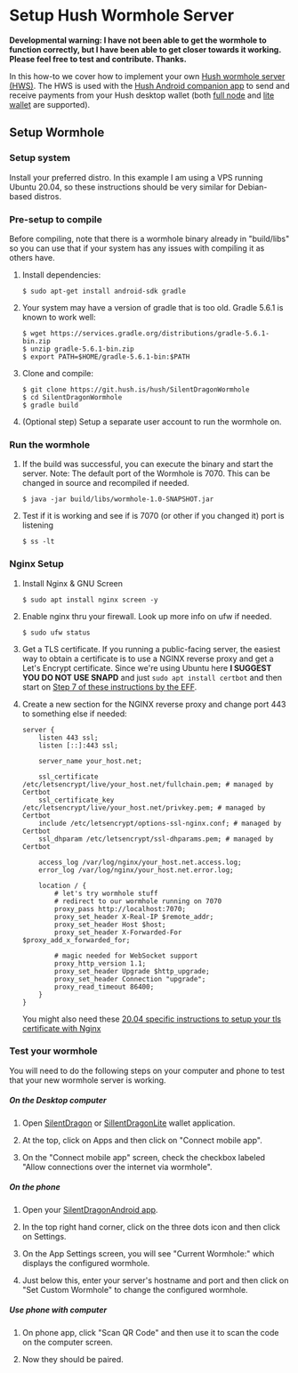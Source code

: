 # Setup Hush Wormhole Server

**Developmental warning: I have not been able to get the wormhole to function correctly, but I have been able to get closer towards it working. Please feel free to test and contribute. Thanks.**

In this how-to we cover how to implement your own [Hush wormhole server (HWS)](https://git.hush.is/hush/SilentDragonWormhole). The HWS is used with the [Hush Android companion app](https://git.hush.is/hush/SilentDragonAndroid) to send and receive payments from your Hush desktop wallet (both [full node](https://git.hush.is/hush/SilentDragon) and [lite wallet](https://git.hush.is/hush/SilentDragonLite) are supported).

## Setup Wormhole

### Setup system

Install your preferred distro. In this example I am using a VPS running Ubuntu 20.04, so these instructions should be very similar for Debian-based distros.

### Pre-setup to compile

Before compiling, note that there is a wormhole binary already in "build/libs" so you can use that if your system has any issues with compiling it as others have.

1. Install dependencies:

    ```
    $ sudo apt-get install android-sdk gradle
    ```

1. Your system may have a version of gradle that is too old. Gradle 5.6.1 is known
to work well:

    ```
    $ wget https://services.gradle.org/distributions/gradle-5.6.1-bin.zip
    $ unzip gradle-5.6.1-bin.zip
    $ export PATH=$HOME/gradle-5.6.1-bin:$PATH
    ```

1. Clone and compile:

    ```
    $ git clone https://git.hush.is/hush/SilentDragonWormhole
    $ cd SilentDragonWormhole
    $ gradle build
    ```

1. (Optional step) Setup a separate user account to run the wormhole on.

### Run the wormhole

1. If the build was successful, you can execute the binary and start the server. Note: The default port of the Wormhole is 7070. This can be changed in source and recompiled if needed.

    ```
    $ java -jar build/libs/wormhole-1.0-SNAPSHOT.jar
    ```

1. Test if it is working and see if is 7070 (or other if you changed it) port is listening

    ```
    $ ss -lt
    ```

### Nginx Setup

1. Install Nginx & GNU Screen

    ```
    $ sudo apt install nginx screen -y
    ```

1. Enable nginx thru your firewall. Look up more info on ufw if needed.

	```
	$ sudo ufw status
	```

1. Get a TLS certificate. If you running a public-facing server, the easiest way to obtain a certificate is to use a NGINX reverse proxy and get a Let's Encrypt certificate. Since we're using Ubuntu here **I SUGGEST YOU DO NOT USE SNAPD** and just ```sudo apt install certbot``` and then start on [Step 7 of these instructions by the EFF](https://certbot.eff.org/instructions).

1. Create a new section for the NGINX reverse proxy and change port 443 to something else if needed:
   
    ```
    server {
        listen 443 ssl;
        listen [::]:443 ssl;
    
        server_name your_host.net;

        ssl_certificate /etc/letsencrypt/live/your_host.net/fullchain.pem; # managed by Certbot
        ssl_certificate_key /etc/letsencrypt/live/your_host.net/privkey.pem; # managed by Certbot
        include /etc/letsencrypt/options-ssl-nginx.conf; # managed by Certbot
        ssl_dhparam /etc/letsencrypt/ssl-dhparams.pem; # managed by Certbot
        
        access_log /var/log/nginx/your_host.net.access.log;
        error_log /var/log/nginx/your_host.net.error.log;

        location / {
            # let's try wormhole stuff
            # redirect to our wormhole running on 7070
            proxy_pass http://localhost:7070;
            proxy_set_header X-Real-IP $remote_addr;
            proxy_set_header Host $host;
            proxy_set_header X-Forwarded-For $proxy_add_x_forwarded_for;

            # magic needed for WebSocket support
            proxy_http_version 1.1;
            proxy_set_header Upgrade $http_upgrade;
            proxy_set_header Connection "upgrade";
            proxy_read_timeout 86400;
        }
    }
    ```

    You might also need these [20.04 specific instructions to setup your tls certificate with Nginx](https://www.digitalocean.com/community/tutorials/how-to-secure-nginx-with-let-s-encrypt-on-ubuntu-20-04)

### Test your wormhole

You will need to do the following steps on your computer and phone to test that your new wormhole server is working.

##### On the Desktop computer

1. Open [SilentDragon](https://git.hush.is/hush/SilentDragon) or [SillentDragonLite](https://git.hush.is/hush/SilentDragonLite) wallet application.

1. At the top, click on Apps and then click on "Connect mobile app".

1. On the "Connect mobile app" screen, check the checkbox labeled "Allow connections over the internet via wormhole".

##### On the phone

1. Open your [SilentDragonAndroid app](https://git.hush.is/hush/SilentDragonAndroid).

1. In the top right hand corner, click on the three dots icon and then click on Settings.

1. On the App Settings screen, you will see "Current Wormhole:" which displays the configured wormhole.

1. Just below this, enter your server's hostname and port and then click on "Set Custom Wormhole" to change the configured wormhole.

##### Use phone with computer

1. On phone app, click "Scan QR Code" and then use it to scan the code on the computer screen.

1. Now they should be paired.
